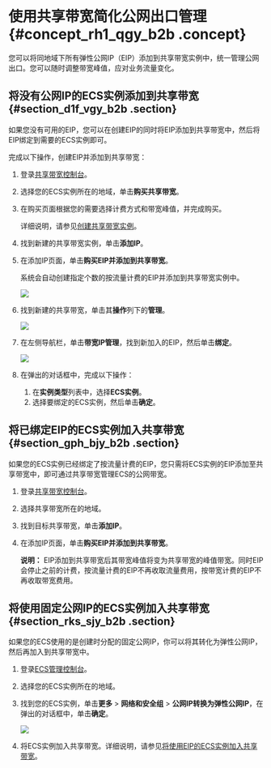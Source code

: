 # 使用共享带宽简化公网出口管理 {#concept_rh1_qgy_b2b .concept}

您可以将同地域下所有弹性公网IP（EIP）添加到共享带宽实例中，统一管理公网出口。您可以随时调整带宽峰值，应对业务流量变化。

## 将没有公网IP的ECS实例添加到共享带宽 {#section_d1f_vgy_b2b .section}

如果您没有可用的EIP，您可以在创建EIP的同时将EIP添加到共享带宽中，然后将EIP绑定到需要的ECS实例即可。

完成以下操作，创建EIP并添加到共享带宽：

1.  登录[共享带宽控制台](https://vpcnext.console.aliyun.com/cbwp/cn-hongkong/cbwps)。
2.  选择您的ECS实例所在的地域，单击**购买共享带宽**。
3.  在购买页面根据您的需要选择计费方式和带宽峰值，并完成购买。

    详细说明，请参见[创建共享带宽实例](../../../../intl.zh-CN/用户指南/创建共享带宽实例.md#)。

4.  找到新建的共享带宽实例，单击**添加IP**。
5.  在添加IP页面，单击**购买EIP并添加到共享带宽**。

    系统会自动创建指定个数的按流量计费的EIP并添加到共享带宽实例中。

    ![](http://static-aliyun-doc.oss-cn-hangzhou.aliyuncs.com/assets/img/14719/15559119706207_zh-CN.png)

6.  找到新建的共享带宽，单击其**操作**列下的**管理**。

    ![](http://static-aliyun-doc.oss-cn-hangzhou.aliyuncs.com/assets/img/14719/15559119706208_zh-CN.png)

7.  在左侧导航栏，单击**带宽IP管理**，找到新加入的EIP，然后单击**绑定**。

    ![](http://static-aliyun-doc.oss-cn-hangzhou.aliyuncs.com/assets/img/14719/15559119706209_zh-CN.png)

8.  在弹出的对话框中，完成以下操作：
    1.  在**实例类型**列表中，选择**ECS实例**。
    2.  选择要绑定的ECS实例，然后单击**确定**。

## 将已绑定EIP的ECS实例加入共享带宽 {#section_gph_bjy_b2b .section}

如果您的ECS实例已经绑定了按流量计费的EIP，您只需将ECS实例的EIP添加至共享带宽中，即可通过共享带宽管理ECS的公网带宽。

1.  登录[共享带宽控制台](https://vpcnext.console.aliyun.com/cbwp/cn-hongkong/cbwps)。
2.  选择共享带宽所在的地域。
3.  找到目标共享带宽，单击**添加IP**。
4.  在添加IP页面，单击**购买EIP并添加到共享带宽**。

    **说明：** EIP添加到共享带宽后其带宽峰值将变为共享带宽的峰值带宽。同时EIP会停止之前的计费，按流量计费的EIP不再收取流量费用，按带宽计费的EIP不再收取带宽费用。


## 将使用固定公网IP的ECS实例加入共享带宽 {#section_rks_sjy_b2b .section}

如果您的ECS使用的是创建时分配的固定公网IP，你可以将其转化为弹性公网IP，然后再加入到共享带宽中。

1.  登录[ECS管理控制台](https://ecs.console.aliyun.com/#/server/)。
2.  选择您的ECS实例所在的地域。
3.  找到您的ECS实例，单击**更多** \> **网络和安全组** \> **公网IP转换为弹性公网IP**，在弹出的对话框中，单击**确定**。

    ![](http://static-aliyun-doc.oss-cn-hangzhou.aliyuncs.com/assets/img/14719/15559119706212_zh-CN.png)

4.  将ECS实例加入共享带宽。详细说明，请参见[将使用EIP的ECS实例加入共享带宽](#section_gph_bjy_b2b)。

